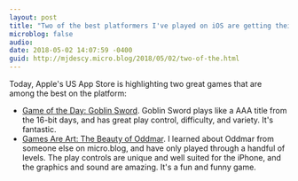 ```yaml
---
layout: post
title: "Two of the best platformers I've played on iOS are getting their due today from Apple"
microblog: false
audio: 
date: 2018-05-02 14:07:59 -0400
guid: http://mjdescy.micro.blog/2018/05/02/two-of-the.html
---
```


Today, Apple's US App Store is highlighting two great games that are among the best on the platform:

- [Game of the Day: Goblin Sword](https://itunes.apple.com/us/story/id1356375657). Goblin Sword plays like a AAA title from the 16-bit days, and has great play control, difficulty, and variety. It's fantastic.
- [Games Are Art: The Beauty of Oddmar](https://itunes.apple.com/us/story/id1369365671). I learned about Oddmar from someone else on micro.blog, and have only played through a handful of levels. The play controls are unique and well suited for the iPhone, and the graphics and sound are amazing. It's a fun and funny game.
